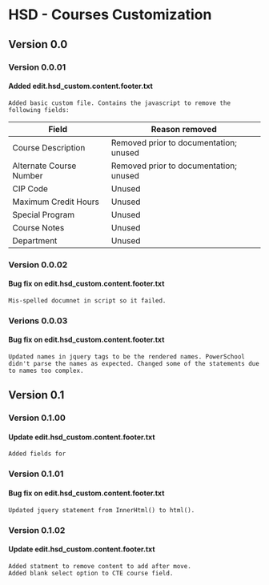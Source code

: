 # HSD - Courses Customization

## Version 0.0
### Version 0.0.01  
#### Added edit.hsd_custom.content.footer.txt
    Added basic custom file. Contains the javascript to remove the following fields:
<table>
    <thead>
        <tr>
            <th>Field</th>
            <th>Reason removed</th>
        </tr>
    </thead>
    <tbody>
        <tr>
            <td>
                Course Description
            </td>
            <td>
                Removed prior to documentation; unused
            </td>
        </tr>
        <tr>
            <td>
                Alternate Course Number
            </td>
            <td>
                Removed prior to documentation; unused
            </td>
        </tr>
        <tr>
            <td>
                CIP Code
            </td>
            <td>
                Unused
            </td>
        </tr>
        <tr>
            <td>
                Maximum Credit Hours
            </td>
            <td>
                Unused
            </td>
        </tr>
        <tr>
            <td>
                Special Program
            </td>
            <td>
                Unused
            </td>
        </tr>
        <tr>
            <td>
                Course Notes
            </td>
            <td>
                Unused
            </td>
        </tr>
        <tr>
            <td>
                Department
            </td>
            <td>
                Unused
            </td>
        </tr>
    </tbody>
</table>

### Version 0.0.02
#### Bug fix on edit.hsd_custom.content.footer.txt
    Mis-spelled documnet in script so it failed. 

### Verions 0.0.03
#### Bug fix on edit.hsd_custom.content.footer.txt
    Updated names in jquery tags to be the rendered names. PowerSchool didn't parse the names as expected. Changed some of the statements due to names too complex. 

## Version 0.1
### Version 0.1.00
#### Update edit.hsd_custom.content.footer.txt
    Added fields for 

### Version 0.1.01
#### Bug fix on edit.hsd_custom.content.footer.txt
    Updated jquery statement from InnerHtml() to html(). 

### Version 0.1.02
#### Update edit.hsd_custom.content.footer.txt
    Added statment to remove content to add after move.
    Added blank select option to CTE course field.